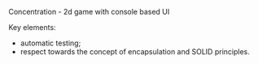 Concentration  - 2d game with console based UI

Key elements:
- automatic testing;
- respect towards the concept of encapsulation and SOLID principles.
